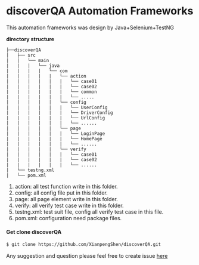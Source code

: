 # discoverQA Automation Frameworks

This automation frameworks was design by Java+Selenium+TestNG

**directory structure**
```
├──discoverQA
|   ├── src
|   |   └── main
|   |   |   └── java
|   |   |   |   └── com
|   |   |   |   |   └── action
|   |   |   |   |   |   └── case01
|   |   |   |   |   |   └── case02
|   |   |   |   |   |   └── common
|   |   |   |   |   |   └── .....
|   |   |   |   |   └── config
|   |   |   |   |   |   └── UserConfig
|   |   |   |   |   |   └── DriverConfig
|   |   |   |   |   |   └── UrlConfig
|   |   |   |   |   |   └── ......
|   |   |   |   |   └── page
|   |   |   |   |   |   └── LoginPage
|   |   |   |   |   |   └── HomePage
|   |   |   |   |   |   └── ......
|   |   |   |   |   └── verify
|   |   |   |   |   |   └── case01
|   |   |   |   |   |   └── case02
|   |   |   |   |   |   └── ......
|   └── testng.xml
|   └── pom.xml
```
1. action: all test function write in this folder.<br />
2. config: all config file put in this folder.<br />
3. page: all page element write in this folder.<br />
4. verify: all verify test case write in this folder.<br />
5. testng.xml: test suit file, config all verify test case in this file.<br />
6. pom.xml: configuration need package files.

#### Get clone discoverQA
``` bash
$ git clone https://github.com/XianpengShen/discoverQA.git
```

Any suggestion and question please feel free to create issue [here](https://github.com/XianpengShen/discoverQA/issues)
